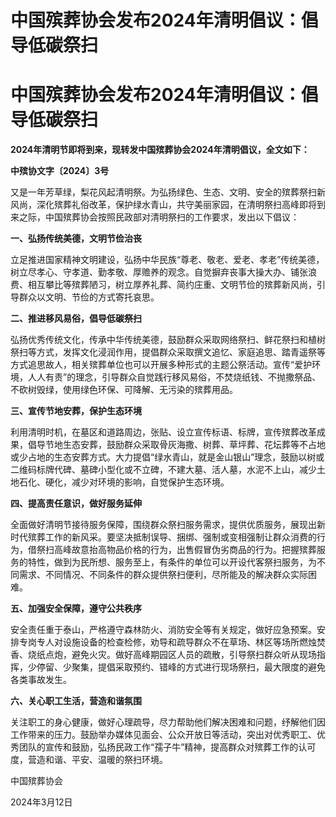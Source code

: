 # 中国殡葬协会发布2024年清明倡议：倡导低碳祭扫

# 中国殡葬协会发布2024年清明倡议：倡导低碳祭扫

**2024年清明节即将到来，现转发中国殡葬协会2024年清明倡议，全文如下：**

**中殡协文字〔2024〕3号**

又是一年芳草绿，梨花风起清明祭。为弘扬绿色、生态、文明、安全的殡葬祭扫新风尚，深化殡葬礼俗改革，保护绿水青山，共守美丽家园，在清明祭扫高峰即将到来之际，中国殡葬协会按照民政部对清明祭扫的工作要求，发出以下倡议：

**一、弘扬传统美德，文明节俭治丧**

立足推进国家精神文明建设，弘扬中华民族“尊老、敬老、爱老、孝老”传统美德，树立尽孝心、守孝道、勤孝敬、厚赡养的观念。自觉摒弃丧事大操大办、铺张浪费、相互攀比等殡葬陋习，树立厚养礼葬、简约庄重、文明节俭的殡葬新风尚，引导群众以文明、节俭的方式寄托哀思。

**二、推进移风易俗，倡导低碳祭扫**

弘扬优秀传统文化，传承中华传统美德，鼓励群众采取网络祭扫、鲜花祭扫和植树祭扫等方式，发挥文化浸润作用，提倡群众采取撰文追忆、家庭追思、踏青遥祭等方式追思故人，相关殡葬单位也可以开展多种形式的主题公祭活动。宣传“爱护环境，人人有责”的理念，引导群众自觉践行移风易俗，不焚烧纸钱、不抛撒祭品、不砍树毁绿，使用绿色环保、可降解、无污染的殡葬用品。

**三、宣传节地安葬，保护生态环境**

利用清明时机，在墓区和道路周边，张贴、设立宣传标语、标牌，宣传殡葬改革成果，倡导节地生态安葬，鼓励群众采取骨灰海撒、树葬、草坪葬、花坛葬等不占地或少占地的生态安葬方式。大力提倡“绿水青山，就是金山银山”理念，鼓励以树或二维码标牌代碑、墓碑小型化或不立碑，不建大墓、活人墓，水泥不上山，减少土地石化、硬化，减少对环境的影响，自觉保护生态环境。

**四、提高责任意识，做好服务延伸**

全面做好清明节接待服务保障，围绕群众祭扫服务需求，提供优质服务，展现出新时代殡葬工作的新风采。要坚决抵制误导、捆绑、强制或变相强制让群众消费的行为，借祭扫高峰故意抬高物品价格的行为，出售假冒伪劣商品的行为。把握殡葬服务的特性，做到为民所想、服务至上，有条件的单位可以开设代客祭扫服务，为不同需求、不同情况、不同条件的群众提供祭扫便利，尽所能及的解决群众实际困难。

**五、加强安全保障，遵守公共秩序**

安全责任重于泰山，严格遵守森林防火、消防安全等有关规定，做好应急预案。安排专岗专人对设施设备的检查检修，劝导和疏导群众不在草场、林区等场所燃烛焚香、烧纸点炮，避免火灾。做好高峰期园区人员的疏散，引导祭扫群众听从现场指挥，少停留、少聚集，提倡采取预约、错峰的方式进行现场祭扫，最大限度的避免各类事故发生。

**六、关心职工生活，营造和谐氛围**

关注职工的身心健康，做好心理疏导，尽力帮助他们解决困难和问题，纾解他们因工作带来的压力。鼓励举办媒体见面会、公众开放日等活动，突出对优秀职工、优秀团队的宣传和鼓励，弘扬民政工作“孺子牛”精神，提高群众对殡葬工作的认可度，营造和谐、平安、温暖的祭扫环境。

中国殡葬协会

2024年3月12日

